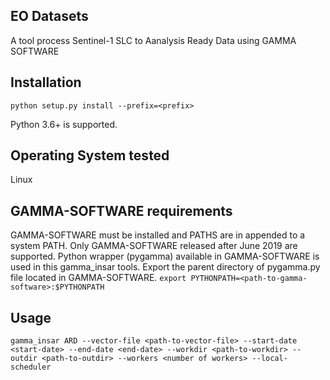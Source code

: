 ## EO Datasets

A tool process Sentinel-1 SLC to Aanalysis Ready Data using GAMMA SOFTWARE

## Installation

    python setup.py install --prefix=<prefix> 

Python 3.6+ is supported.

## Operating System tested
Linux

## GAMMA-SOFTWARE requirements

GAMMA-SOFTWARE must be installed and PATHS are in appended to a system PATH.
Only GAMMA-SOFTWARE released after June 2019 are supported. 
Python wrapper (pygamma) available in GAMMA-SOFTWARE is used in this gamma_insar
tools. 
Export the parent directory of pygamma.py file located in GAMMA-SOFTWARE. 
`export PYTHONPATH=<path-to-gamma-software>:$PYTHONPATH`

## Usage
`gamma_insar ARD --vector-file <path-to-vector-file> --start-date <start-date> --end-date <end-date> --workdir <path-to-workdir> --outdir <path-to-outdir> --workers <number of workers> --local-scheduler` 




